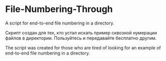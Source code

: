 # File-Numbering-Through
A script for end-to-end file numbering in a directory.

Скрипт создан для тех, кто устал искать пример сквозной нумерации файлов в директории.
Пользуйтесь и передавайте бесплатно другим.

The script was created for those who are tired of looking for an example of end-to-end file numbering in a directory.

